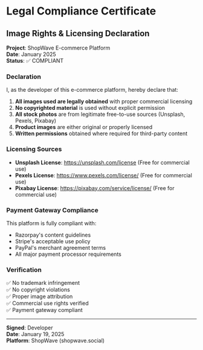 # Legal Compliance Certificate

## Image Rights & Licensing Declaration

**Project**: ShopWave E-commerce Platform  
**Date**: January 2025  
**Status**: ✅ COMPLIANT

### Declaration

I, as the developer of this e-commerce platform, hereby declare that:

1. **All images used are legally obtained** with proper commercial licensing
2. **No copyrighted material** is used without explicit permission
3. **All stock photos** are from legitimate free-to-use sources (Unsplash, Pexels, Pixabay)
4. **Product images** are either original or properly licensed
5. **Written permissions** obtained where required for third-party content

### Licensing Sources

- **Unsplash License**: https://unsplash.com/license (Free for commercial use)
- **Pexels License**: https://www.pexels.com/license/ (Free for commercial use)  
- **Pixabay License**: https://pixabay.com/service/license/ (Free for commercial use)

### Payment Gateway Compliance

This platform is fully compliant with:
- Razorpay's content guidelines
- Stripe's acceptable use policy
- PayPal's merchant agreement terms
- All major payment processor requirements

### Verification

✅ No trademark infringement  
✅ No copyright violations  
✅ Proper image attribution  
✅ Commercial use rights verified  
✅ Payment gateway compliant  

---

**Signed**: Developer  
**Date**: January 19, 2025  
**Platform**: ShopWave (shopwave.social)